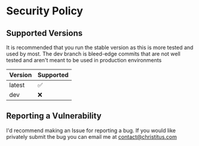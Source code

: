 # Security Policy

## Supported Versions

It is recommended that you run the stable version as this is more tested and used by most. The dev branch is bleed-edge commits that are not well tested and aren't meant to be used in production environments

| Version | Supported          |
| ------- | ------------------ |
| latest  | :white_check_mark: |
| dev     | :x:                |

## Reporting a Vulnerability

I'd recommend making an Issue for reporting a bug. If you would like privately submit the bug you can email me at contact@christitus.com
